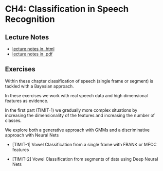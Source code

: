# CH4: Classification in Speech Recognition

## Lecture Notes
- [lecture notes in .html](https://homes.esat.kuleuven.be/~spchlab/H02A6/lectures/ch4_html/index.html)
- [lecture notes in .pdf](https://homes.esat.kuleuven.be/~spchlab/H02A6/lectures/ch4.pdf)



## Exercises

Within these chapter classification of speech (single frame or segment) is tackled with a Bayesian approach.

In these exercises we work with real speech data and high dimensional features as evidence.

In the first part (TIMIT-1) we gradually more complex situations by increasing the dimensionality of the features and increasing the number of classes.

We explore both a generative approach with GMMs and a discriminative approach with Neural Nets



- [TIMIT-1]         Vowel Classification from a single frame with FBANK or MFCC features

- [TIMIT-2]         Vowel Classification from segments of data using Deep Neural Nets

